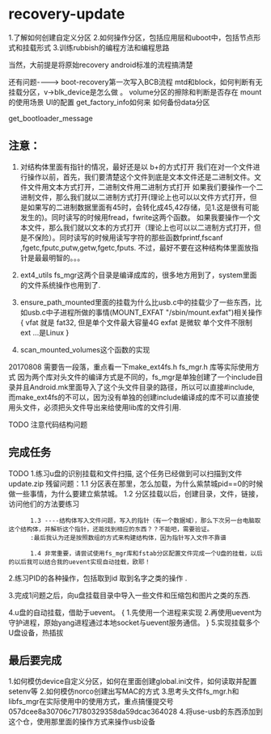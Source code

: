 # recovery-update1.了解如何创建自定义分区2.如何操作分区，包括应用层和uboot中，包括节点形式和挂载形式3.训练rubbish的编程方法和编程思路当然，大前提是将原始recovery android标准的流程搞清楚还有问题---->boot-recovery第一次写入BCB流程mtd和block，如何判断有无挂载分区，v->blk_device是怎么做 。volume分区的擦除和判断是否存在mount的使用场景UI的配置get_factory_info如何来如何备份data分区get_bootloader_message注意：---------1. 对结构体里面有指针的情况，最好还是以 b+的方式打开我们在对一个文件进行操作以前，首先，我们要清楚这个文件到底是文本文件还是二进制文件。文件文件用文本方式打开，二进制文件用二进制方式打开如果我们要操作一个二进制文件，那么我们就以二进制方式打开(理论上也可以以文件方式打开，但是如果写的二进制数据里面有45时，会转化成45,42存储，见1.这是很有可能发生的)。同时读写的时候用fread，fwrite这两个函数。如果我要操作一个文本文件，那么我们就以文本的方式打开（理论上也可以以二进制方式打开，但是不保险）。同时读写的时候用读写字符的那些函数fprintf,fscanf ,fgetc,fputc,putw,getw,fgetc,fputs.不过，最好不要在这种结构体里面放指针是最最明智的。。。2. ext4_utils  fs_mgr这两个目录是编译成库的，很多地方用到了，system里面的文件系统操作也用到了.3. ensure_path_mounted里面的挂载为什么比usb.c中的挂载少了一些东西，比如usb.c中子进程所做的事情(MOUNT_EXFAT "/sbin/mount.exfat")相关操作{		vfat 就是 fat32, 但是单个文件最大容量4G 		exfat 是微软  单个文件不限制		ext ...是Linux}4. scan_mounted_volumes这个函数的实现20170808 需要告一段落，重点看一下make_ext4fs.h fs_mgr.h 库等实际使用方式因为两个库对头文件的编译方式是不同的，fs_mgr是单独创建了一个include目录并且Android.mk里面导入了这个头文件目录的路径，所以可以直接#include<xxxx>, 而make_ext4fs的不可以，因为没有单独的创建include编译成的库不可以直接使用头文件，必须把头文件导出来给使用lib库的文件引用.TODO 注意代码结构问题完成任务----------------------------------TODO1.练习u盘的识别挂载和文件扫描, 这个任务已经做到可以扫描到文件update.zip残留问题：1.1 分区表在那里，怎么加载，为什么紫禁城pid==0的时候做一些事情，为什么要建立紫禁城。		  1.2 分区挂载以后，创建目录，文件，链接，访问他们的方法要练习		  		  1.3 ----结构体写入文件问题，写入的指针（有一个数据域），那么下次另一台电脑取这个结构体，并解析这个指针，还能找到相应的东西？？不能吧，需要验证。		  :最后我认为还是按照数组的方式来构建结构体，因为指针写入文件不靠谱		  1.4 非常重要，请尝试使用fs_mgr库和fstab分区配置文件完成一个U盘的挂载，以后的以后我可以结合我的uevent实现自动挂载，欧耶！2.练习PID的各种操作，包括取到id 取到名字之类的操作 .3.完成1问题之后，向u盘挂载目录中导入一些文件和压缩包和图片之类的东西.4.u盘的自动挂载，借助于uevent。{	1.先使用一个进程来实现	2.再使用uevent为守护进程，原始yang进程通过本地socket与uevent服务通信。}5.实现挂载多个U盘设备，热插拔最后要完成--------------------------1.如何模仿device自定义分区，如何在里面创建global.ini文件，如何读取并配置setenv等2.如何模仿norco创建出写MAC的方式3.思考头文件fs_mgr.h和libfs_mgr在实际使用中的使用方式，重点搞懂提交号057dcee8a30706c71780329358da59dcac3640284.将use-usb的东西添加到这个仓，使用那里面的操作方式来操作usb设备